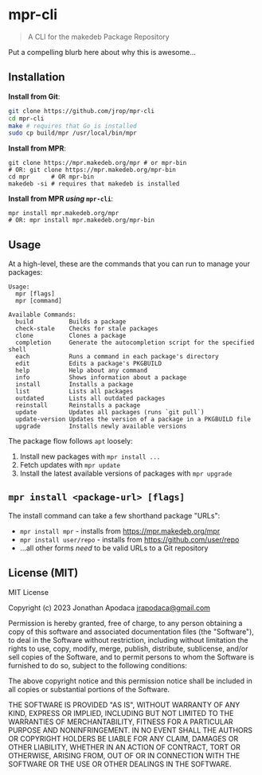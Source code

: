 # mpr-cli

> A CLI for the makedeb Package Repository

Put a compelling blurb here about why this is awesome...

## Installation

**Install from Git**:

```sh
git clone https://github.com/jrop/mpr-cli
cd mpr-cli
make # requires that Go is installed
sudo cp build/mpr /usr/local/bin/mpr
```

**Install from MPR**:
```
git clone https://mpr.makedeb.org/mpr # or mpr-bin
# OR: git clone https://mpr.makedeb.org/mpr-bin
cd mpr      # OR mpr-bin
makedeb -si # requires that makedeb is installed
```

**Install from MPR _using_ `mpr-cli`**:
```
mpr install mpr.makedeb.org/mpr
# OR: mpr install mpr.makedeb.org/mpr-bin
```

## Usage

At a high-level, these are the commands that you can run to manage your
packages:

```
Usage:
  mpr [flags]
  mpr [command]

Available Commands:
  build          Builds a package
  check-stale    Checks for stale packages
  clone          Clones a package
  completion     Generate the autocompletion script for the specified shell
  each           Runs a command in each package's directory
  edit           Edits a package's PKGBUILD
  help           Help about any command
  info           Shows information about a package
  install        Installs a package
  list           Lists all packages
  outdated       Lists all outdated packages
  reinstall      Reinstalls a package
  update         Updates all packages (runs `git pull`)
  update-version Updates the version of a package in a PKGBUILD file
  upgrade        Installs newly available versions
```

The package flow follows `apt` loosely:

1. Install new packages with `mpr install ...`
2. Fetch updates with `mpr update`
3. Install the latest available versions of packages with `mpr upgrade`

## `mpr install <package-url> [flags]`

The install command can take a few shorthand package "URLs":

- `mpr install mpr` - installs from https://mpr.makedeb.org/mpr
- `mpr install user/repo` - installs from https://github.com/user/repo
- ...all other forms _need_ to be valid URLs to a Git repository

## License (MIT)

MIT License

Copyright (c) 2023 Jonathan Apodaca <jrapodaca@gmail.com>

Permission is hereby granted, free of charge, to any person obtaining a copy
of this software and associated documentation files (the "Software"), to deal
in the Software without restriction, including without limitation the rights
to use, copy, modify, merge, publish, distribute, sublicense, and/or sell
copies of the Software, and to permit persons to whom the Software is
furnished to do so, subject to the following conditions:

The above copyright notice and this permission notice shall be included in all
copies or substantial portions of the Software.

THE SOFTWARE IS PROVIDED "AS IS", WITHOUT WARRANTY OF ANY KIND, EXPRESS OR
IMPLIED, INCLUDING BUT NOT LIMITED TO THE WARRANTIES OF MERCHANTABILITY,
FITNESS FOR A PARTICULAR PURPOSE AND NONINFRINGEMENT. IN NO EVENT SHALL THE
AUTHORS OR COPYRIGHT HOLDERS BE LIABLE FOR ANY CLAIM, DAMAGES OR OTHER
LIABILITY, WHETHER IN AN ACTION OF CONTRACT, TORT OR OTHERWISE, ARISING FROM,
OUT OF OR IN CONNECTION WITH THE SOFTWARE OR THE USE OR OTHER DEALINGS IN THE
SOFTWARE.
